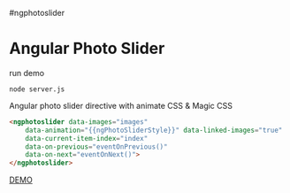#ngphotoslider

Angular Photo Slider
====================
run demo
```shell
node server.js
````
Angular photo slider  directive with animate CSS & Magic CSS

```html
<ngphotoslider data-images="images"
    data-animation="{{ngPhotoSliderStyle}}" data-linked-images="true"
    data-current-item-index="index" 
    data-on-previous="eventOnPrevious()"  
    data-on-next="eventOnNext()">
</ngphotoslider>
```

[DEMO](http://178.62.244.43:8182/)

